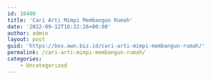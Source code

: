 ```yaml
---
id: 18480
title: 'Cari Arti Mimpi Membangun Rumah'
date: '2022-09-12T16:32:26+00:00'
author: admin
layout: post
guid: 'https://bos.awn.biz.id/cari-arti-mimpi-membangun-rumah/'
permalink: /cari-arti-mimpi-membangun-rumah/
categories:
    - Uncategorized
---
```


